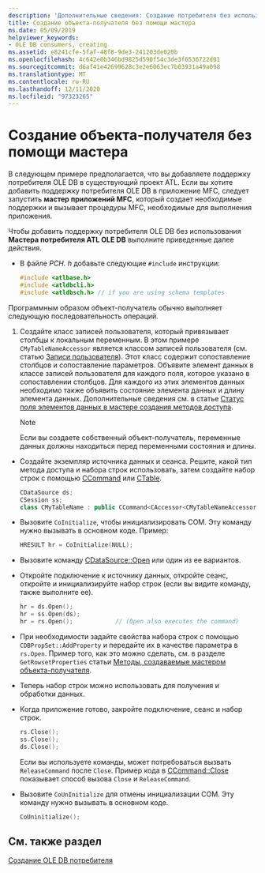 ```yaml
---
description: 'Дополнительные сведения: Создание потребителя без использования мастера'
title: Создание объекта-получателя без помощи мастера
ms.date: 05/09/2019
helpviewer_keywords:
- OLE DB consumers, creating
ms.assetid: e8241cfe-5faf-48f8-9de3-241203de020b
ms.openlocfilehash: 4c642e0b346bd9825d590f54c3de3f6536722d01
ms.sourcegitcommit: d6af41e42699628c3e2e6063ec7b03931a49a098
ms.translationtype: MT
ms.contentlocale: ru-RU
ms.lasthandoff: 12/11/2020
ms.locfileid: "97323265"
---
```

# <a name="creating-a-consumer-without-using-a-wizard"></a>Создание объекта-получателя без помощи мастера

В следующем примере предполагается, что вы добавляете поддержку потребителя OLE DB в существующий проект ATL. Если вы хотите добавить поддержку потребителя OLE DB в приложение MFC, следует запустить **мастер приложений MFC**, который создает необходимые поддержки и вызывает процедуры MFC, необходимые для выполнения приложения.

Чтобы добавить поддержку потребителя OLE DB без использования **Мастера потребителя ATL OLE DB** выполните приведенные далее действия.

- В файле *PCH. h* добавьте следующие `#include` инструкции:

    ```cpp
    #include <atlbase.h>
    #include <atldbcli.h>
    #include <atldbsch.h> // if you are using schema templates
    ```

Программным образом объект-получатель обычно выполняет следующую последовательность операций.

1. Создайте класс записей пользователя, который привязывает столбцы к локальным переменным. В этом примере `CMyTableNameAccessor` является классом записей пользователя (см. статью [Записи пользователя](../../data/oledb/user-records.md)). Этот класс содержит сопоставление столбцов и сопоставление параметров. Объявите элемент данных в классе записей пользователя для каждого поля, которое указано в сопоставлении столбцов. Для каждого из этих элементов данных необходимо также объявить состояние элемента данных и длину элемента данных. Дополнительные сведения см. в статье [Статус поля элементов данных в мастере создания методов доступа](../../data/oledb/field-status-data-members-in-wizard-generated-accessors.md).

    > [!NOTE]
    > Если вы создаете собственный объект-получатель, переменные данных должны находиться перед переменными состояния и длины.

- Создайте экземпляр источника данных и сеанса. Решите, какой тип метода доступа и набора строк использовать, затем создайте набор строк с помощью [CCommand](../../data/oledb/ccommand-class.md) или [CTable](../../data/oledb/ctable-class.md).

    ```cpp
    CDataSource ds;
    CSession ss;
    class CMyTableName : public CCommand<CAccessor<CMyTableNameAccessor>>
    ```

- Вызовите `CoInitialize`, чтобы инициализировать COM. Эту команду нужно вызывать в основном коде. Пример:

    ```cpp
    HRESULT hr = CoInitialize(NULL);
    ```

- Вызовите команду [CDataSource::Open](./cdatasource-class.md#open) или один из ее вариантов.

- Откройте подключение к источнику данных, откройте сеанс, откройте и инициализируйте набор строк (если вы видите команду, также выполните ее).

    ```cpp
    hr = ds.Open();
    hr = ss.Open(ds);
    hr = rs.Open();            // (Open also executes the command)
    ```

- При необходимости задайте свойства набора строк с помощью `CDBPropSet::AddProperty` и передайте их в качестве параметра в `rs.Open`. Пример того, как это можно сделать, см. в разделе `GetRowsetProperties` статьи [Методы, создаваемые мастером объекта-получателя](../../data/oledb/consumer-wizard-generated-methods.md).

- Теперь набор строк можно использовать для получения и обработки данных.

- Когда приложение готово, закройте подключение, сеанс и набор строк.

    ```cpp
    rs.Close();
    ss.Close();
    ds.Close();
    ```

   Если вы используете команды, может потребоваться вызвать `ReleaseCommand` после `Close`. Пример кода в [CCommand::Close](./ccommand-class.md#close) показывает способ вызова `Close` и `ReleaseCommand`.

- Вызовите `CoUnInitialize` для отмены инициализации COM. Эту команду нужно вызывать в основном коде.

    ```cpp
    CoUninitialize();
    ```

## <a name="see-also"></a>См. также раздел

[Создание OLE DB потребителя](../../data/oledb/creating-an-ole-db-consumer.md)
